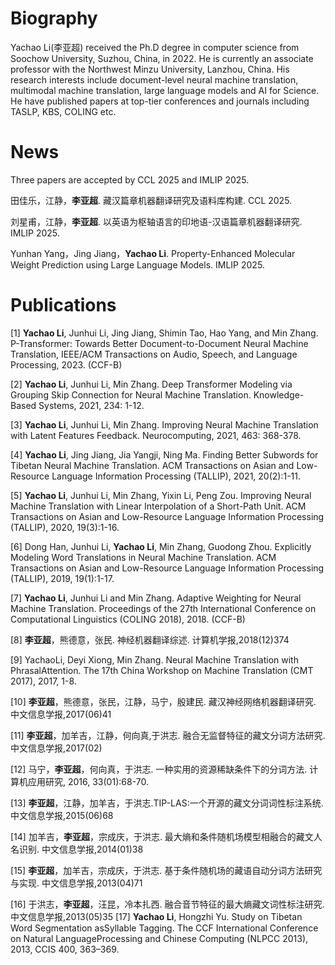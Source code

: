 # Biography
Yachao Li(李亚超) received the Ph.D degree in computer science from Soochow University, Suzhou, China, in 2022. He is currently an associate professor with the Northwest Minzu University, Lanzhou, China. His research interests include document-level neural machine translation, multimodal machine translation, large language models and AI for Science. He have published papers at top-tier conferences and journals including TASLP, KBS, COLING etc. 

# News
Three papers are accepted by CCL 2025 and IMLIP 2025.

田佳乐，江静，__李亚超__. 藏汉篇章机器翻译研究及语料库构建. CCL 2025.

刘星甫，江静，__李亚超__. 以英语为枢轴语言的印地语-汉语篇章机器翻译研究. IMLIP 2025.

Yunhan Yang，Jing Jiang，__Yachao Li__. Property-Enhanced Molecular Weight Prediction using Large Language Models. IMLIP 2025.

# Publications
[1] __Yachao Li__, Junhui Li, Jing Jiang, Shimin Tao, Hao Yang, and Min Zhang. P-Transformer: Towards Better Document-to-Document Neural Machine Translation, IEEE/ACM Transactions on Audio, Speech, and Language Processing, 2023. (CCF-B)

[2] __Yachao Li__, Junhui Li, Min Zhang. Deep Transformer Modeling via Grouping Skip Connection for Neural Machine Translation. Knowledge-Based Systems, 2021, 234: 1-12. 

[3] __Yachao Li__, Junhui Li, Min Zhang. Improving Neural Machine Translation with Latent Features Feedback. Neurocomputing, 2021, 463: 368-378.

[4] __Yachao Li__, Jing Jiang, Jia Yangji, Ning Ma. Finding Better Subwords for Tibetan Neural Machine Translation. ACM Transactions on Asian and Low-Resource Language Information Processing (TALLIP), 2021, 20(2):1-11.

[5] __Yachao Li__, Junhui Li, Min Zhang, Yixin Li, Peng Zou. Improving Neural Machine Translation with Linear Interpolation of a Short-Path Unit. ACM Transactions on Asian and Low-Resource Language Information Processing (TALLIP), 2020, 19(3):1-16.

[6] Dong Han, Junhui Li, __Yachao Li__, Min Zhang, Guodong Zhou. Explicitly Modeling Word Translations in Neural Machine Translation. ACM Transactions on Asian and Low-Resource Language Information Processing (TALLIP), 2019, 19(1):1-17.

[7] __Yachao Li__, Junhui Li and Min Zhang. Adaptive Weighting for Neural Machine Translation. Proceedings of the 27th International Conference on Computational Linguistics (COLING 2018), 2018. (CCF-B)

[8] __李亚超__，熊德意，张民. 神经机器翻译综述. 计算机学报,2018(12)374

[9] YachaoLi, Deyi Xiong, Min Zhang. Neural Machine Translation with PhrasalAttention. The 17th China Workshop on Machine Translation (CMT 2017), 2017, 1-8.

[10] __李亚超__，熊德意，张民，江静，马宁，殷建民. 藏汉神经网络机器翻译研究. 中文信息学报,2017(06)41

[11] __李亚超__，加羊吉，江静，何向真,于洪志. 融合无监督特征的藏文分词方法研究. 中文信息学报,2017(02)

[12] 马宁，__李亚超__，何向真，于洪志. 一种实用的资源稀缺条件下的分词方法. 计算机应用研究, 2016, 33(01):68-70.

[13] __李亚超__，江静，加羊吉，于洪志.TIP-LAS:一个开源的藏文分词词性标注系统. 中文信息学报,2015(06)68

[14] 加羊吉，__李亚超__，宗成庆，于洪志. 最大熵和条件随机场模型相融合的藏文人名识别. 中文信息学报,2014(01)38

[15] __李亚超__，加羊吉，宗成庆，于洪志. 基于条件随机场的藏语自动分词方法研究与实现. 中文信息学报,2013(04)71

[16] 于洪志，__李亚超__，汪昆，冷本扎西. 融合音节特征的最大熵藏文词性标注研究. 中文信息学报,2013(05)35
[17] __Yachao Li__, Hongzhi Yu. Study on Tibetan Word Segmentation asSyllable Tagging. The CCF International Conference on Natural LanguageProcessing and Chinese Computing (NLPCC 2013), 2013, CCIS 400, 363–369.
